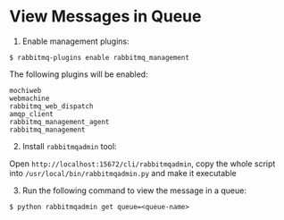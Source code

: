 # View Messages in Queue

1. Enable management plugins:

  ```console
  $ rabbitmq-plugins enable rabbitmq_management
  ```

  The following plugins will be enabled:

  ```
  mochiweb
  webmachine
  rabbitmq_web_dispatch
  amqp_client
  rabbitmq_management_agent
  rabbitmq_management
  ```

2. Install `rabbitmqadmin` tool:

  Open `http://localhost:15672/cli/rabbitmqadmin`, copy the whole script into `/usr/local/bin/rabbitmqadmin.py` and make it executable

3. Run the following command to view the message in a queue:

  ```console
  $ python rabbitmqadmin get queue=<queue-name>
  ```
